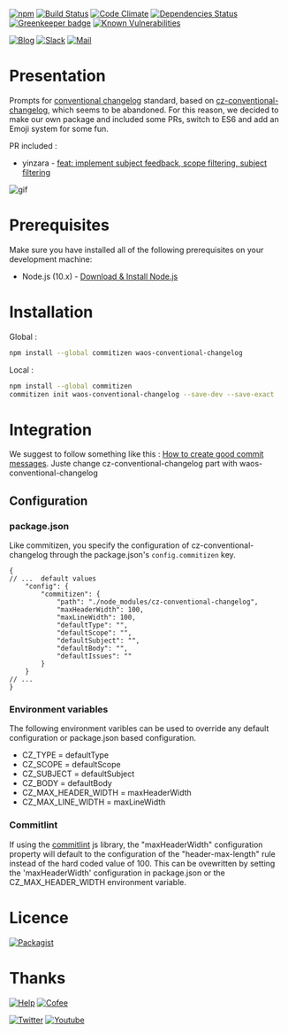 [![npm](https://badges.weareopensource.me/npm/v/waos-conventional-changelog.svg?style=flat-square)](https://www.npmjs.com/package/waos-conventional-changelog) [![Build Status](https://badges.weareopensource.me/travis/WeAreOpenSourceProjects/waos-conventional-changelog.svg?style=flat-square)](https://travis-ci.org/WeAreOpenSourceProjects/waos-conventional-changelog) [![Code Climate](https://badges.weareopensource.me/codeclimate/maintainability-percentage/WeAreOpenSourceProjects/waos-conventional-changelog.svg?style=flat-square)](https://codeclimate.com/github/WeAreOpenSourceProjects/waos-conventional-changelog/maintainability)
 [![Dependencies Status](https://david-dm.org/WeAreOpenSourceProjects/waos-conventional-changelog.svg?style=flat-square)](https://david-dm.org/WeAreOpenSourceProjects/waos-conventional-changelog) [![Greenkeeper badge](https://badges.greenkeeper.io/WeAreOpenSourceProjects/waos-conventional-changelog.svg?style=flat-square)](https://greenkeeper.io/)
 [![Known Vulnerabilities](https://snyk.io/test/github/WeAreOpenSourceProjects/waos-conventional-changelog/badge.svg?style=flat-square)](https://snyk.io/test/github/WeAreOpenSourceProjects/waos-conventional-changelog)
 
[![Blog](https://badges.weareopensource.me/badge/Read-On%20our%20Blog-1abc9c.svg?style=flat-square)](https://weareopensource.me) [![Slack](https://badges.weareopensource.me/badge/Chat-On%20Slack-d0355b.svg?style=flat-square)](mailto:weareopensource.me@gmail.com?subject=Join%20Slack&body=Hi,%20I%20found%20your%20community%20We%20Are%20Open%20Source.%20I%20would%20be%20interested%20to%20join%20the%20Slack%20to%20share%20and%20discuss%20about%20...%20,%20Thanks) [![Mail](https://badges.weareopensource.me/badge/Contact-By%20Mail-3498db.svg?style=flat-square)](mailto:weareopensource.me@gmail.com?subject=Contact)


# Presentation

Prompts for [conventional changelog](https://github.com/conventional-changelog/conventional-changelog) standard, based on [cz-conventional-changelog](https://github.com/commitizen/cz-conventional-changelog), which seems to be abandoned. For this reason, we decided to make our own package and included some PRs, switch to ES6 and add an Emoji system for some fun.

PR included :
* yinzara - [feat: implement subject feedback, scope filtering, subject filtering](https://github.com/commitizen/cz-conventional-changelog/pull/75) 

![gif](http://waos.ovh/content/gif/waos-conventional-changelog.gif)

# Prerequisites

Make sure you have installed all of the following prerequisites on your development machine:

- Node.js (10.x) - [Download & Install Node.js](https://nodejs.org/en/download/)

# Installation

Global : 

```bash
npm install --global commitizen waos-conventional-changelog
```

Local : 

```bash
npm install --global commitizen
commitizen init waos-conventional-changelog --save-dev --save-exact
```

# Integration 

We suggest to follow something like this : [How to create good commit messages](https://medium.com/@klauskpm/how-to-create-good-commit-messages-67943d30cced). Juste change cz-conventional-changelog part with waos-conventional-changelog

## Configuration

### package.json

Like commitizen, you specify the configuration of cz-conventional-changelog through the package.json's `config.commitizen` key.

```json5
{
// ...  default values
    "config": {
        "commitizen": {      
            "path": "./node_modules/cz-conventional-changelog",
            "maxHeaderWidth": 100,
            "maxLineWidth": 100,
            "defaultType": "",
            "defaultScope": "",        
            "defaultSubject": "",
            "defaultBody": "",
            "defaultIssues": ""
        }
    }
// ...    
}
``` 
### Environment variables

The following environment varibles can be used to override any default configuration or package.json based configuration.

* CZ_TYPE = defaultType 
* CZ_SCOPE = defaultScope
* CZ_SUBJECT = defaultSubject
* CZ_BODY = defaultBody
* CZ_MAX_HEADER_WIDTH = maxHeaderWidth
* CZ_MAX_LINE_WIDTH = maxLineWidth

### Commitlint

If using the [commitlint](https://github.com/conventional-changelog/commitlint) js library, the "maxHeaderWidth" configuration property will default to the configuration of the "header-max-length" rule instead of the hard coded value of 100.  This can be ovewritten by setting the 'maxHeaderWidth' configuration in package.json or the CZ_MAX_HEADER_WIDTH environment variable.


# Licence

[![Packagist](https://badges.weareopensource.me/packagist/l/doctrine/orm.svg?style=flat-square)](/LICENSE.md)

# Thanks

[![Help](https://badges.weareopensource.me/badge/Help-On%20Patreon-052d49.svg?style=flat-square)](https://www.patreon.com/pbrisorgueil) [![Cofee](https://badges.weareopensource.me/badge/Buy-Me%20a%20Coffee-FF813F.svg?style=flat-square)](https://www.buymeacoffee.com/JrSa9tZGO)


[![Twitter](https://badges.weareopensource.me/badge/Follow-me%20on%20Twitter-3498db.svg?style=flat-square)](https://twitter.com/pbrisorgueil?lang=fr)  [![Youtube](https://badges.weareopensource.me/badge/Watch-me%20on%20Youtube-e74c3c.svg?style=flat-square)](https://www.youtube.com/channel/UCIIjHtrZL5-rFFupn7c3OtA)
